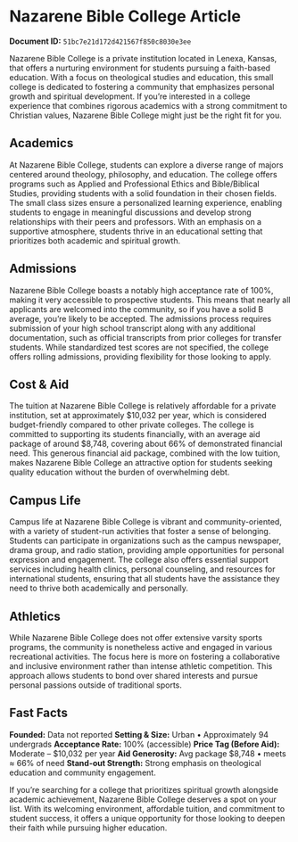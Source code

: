 # Nazarene Bible College Article

**Document ID:** `51bc7e21d172d421567f850c8030e3ee`

Nazarene Bible College is a private institution located in Lenexa, Kansas, that offers a nurturing environment for students pursuing a faith-based education. With a focus on theological studies and education, this small college is dedicated to fostering a community that emphasizes personal growth and spiritual development. If you’re interested in a college experience that combines rigorous academics with a strong commitment to Christian values, Nazarene Bible College might just be the right fit for you.

## Academics
At Nazarene Bible College, students can explore a diverse range of majors centered around theology, philosophy, and education. The college offers programs such as Applied and Professional Ethics and Bible/Biblical Studies, providing students with a solid foundation in their chosen fields. The small class sizes ensure a personalized learning experience, enabling students to engage in meaningful discussions and develop strong relationships with their peers and professors. With an emphasis on a supportive atmosphere, students thrive in an educational setting that prioritizes both academic and spiritual growth.

## Admissions
Nazarene Bible College boasts a notably high acceptance rate of 100%, making it very accessible to prospective students. This means that nearly all applicants are welcomed into the community, so if you have a solid B average, you’re likely to be accepted. The admissions process requires submission of your high school transcript along with any additional documentation, such as official transcripts from prior colleges for transfer students. While standardized test scores are not specified, the college offers rolling admissions, providing flexibility for those looking to apply.

## Cost & Aid
The tuition at Nazarene Bible College is relatively affordable for a private institution, set at approximately $10,032 per year, which is considered budget-friendly compared to other private colleges. The college is committed to supporting its students financially, with an average aid package of around $8,748, covering about 66% of demonstrated financial need. This generous financial aid package, combined with the low tuition, makes Nazarene Bible College an attractive option for students seeking quality education without the burden of overwhelming debt.

## Campus Life
Campus life at Nazarene Bible College is vibrant and community-oriented, with a variety of student-run activities that foster a sense of belonging. Students can participate in organizations such as the campus newspaper, drama group, and radio station, providing ample opportunities for personal expression and engagement. The college also offers essential support services including health clinics, personal counseling, and resources for international students, ensuring that all students have the assistance they need to thrive both academically and personally.

## Athletics
While Nazarene Bible College does not offer extensive varsity sports programs, the community is nonetheless active and engaged in various recreational activities. The focus here is more on fostering a collaborative and inclusive environment rather than intense athletic competition. This approach allows students to bond over shared interests and pursue personal passions outside of traditional sports.

## Fast Facts
**Founded:** Data not reported
**Setting & Size:** Urban • Approximately 94 undergrads
**Acceptance Rate:** 100% (accessible)
**Price Tag (Before Aid):** Moderate – $10,032 per year
**Aid Generosity:** Avg package $8,748 • meets ≈ 66% of need
**Stand-out Strength:** Strong emphasis on theological education and community engagement.

If you’re searching for a college that prioritizes spiritual growth alongside academic achievement, Nazarene Bible College deserves a spot on your list. With its welcoming environment, affordable tuition, and commitment to student success, it offers a unique opportunity for those looking to deepen their faith while pursuing higher education.
